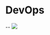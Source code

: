 # DevOps
--
<img src="https://appfleet-com.cdn.ampproject.org/i/s/appfleet.com/blog/content/images/size/w1200/2020/04/12-Publishing-Artifacts-to-Sonatype-Nexus-using-Jenkins-Pipelines.png" data-canonical-src="https://appfleet-com.cdn.ampproject.org/i/s/appfleet.com/blog/content/images/size/w1200/2020/04/12-Publishing-Artifacts-to-Sonatype-Nexus-using-Jenkins-Pipelines.png" style="max-width:100%;">
